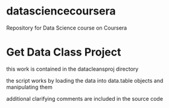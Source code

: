 # datasciencecoursera
Repository for Data Science course on Coursera

# Get Data Class Project
this work is contained in the datacleansproj directory

the script works by loading the data into data.table objects and manipulating them

additional clarifying comments are included in the source code

